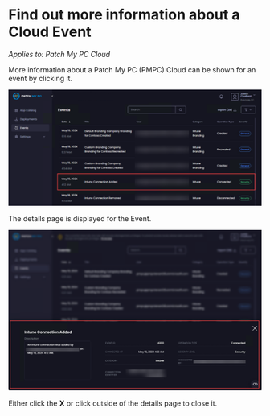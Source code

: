 # Find out more information about a Cloud Event

_Applies to: Patch My PC Cloud_

More information about a Patch My PC (PMPC) Cloud can be shown for an event by clicking it.

![Click the event you want more information about](/_images/image%20%28815%29.png "Click the event you want more information about")

The details page is displayed for the Event.

![Details page for the Event](/_images/image%20%28817%29.png "Details page for the Event")

Either click the **X** or click outside of the details page to close it.
